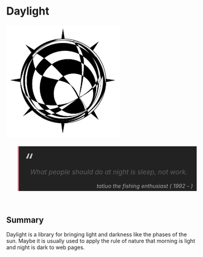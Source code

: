 # Daylight

<img src="img/logo.png" width="300px">

<style>
    blockquote {
        background-color: #222;
        border-left: 3px solid #da8596;
        font-size: 1.1rem;
        font-style: italic;
        padding: 5px 10px 5px 30px;
        position: relative;
    }

    blockquote::before {
        color: #ccc;
        content: open-quote;
        font-size: 3rem;
        font-style: italic;
        line-height: 0.3rem;
        margin-left: -1rem;
        vertical-align: -2rem;
    }

    blockquote cite {
        color: #aaa;
        display: block;
        font-size: 0.9rem;
        text-align: right;
    }
</style>

<blockquote>
    <p>
        What people should do at night is sleep, not work.
    </p>
    <cite>tatiuo the fishing enthusiast ( 1992 - )</cite>
</blockquote>
<br >

## Summary
Daylight is a library for bringing light and darkness like the phases of the sun. Maybe it is usually used to apply the rule of nature that morning is light and night is dark to web pages.